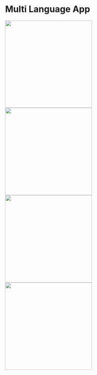 # Multi Language App

<img src="https://github.com/mengi/Android/blob/master/multilanguageapp2/screenshot/Screenshot_2017-08-15-16-08-30.png" width="280"><img src="https://github.com/mengi/Android/blob/master/multilanguageapp2/screenshot/Screenshot_2017-08-15-16-09-14.png" width="280">
<img src="https://github.com/mengi/Android/blob/master/multilanguageapp2/screenshot/Screenshot_2017-08-15-16-09-29.png" width="280"> <img src="https://github.com/mengi/Android/blob/master/multilanguageapp2/screenshot/Screenshot_2017-08-15-16-09-35.png" width="280">
